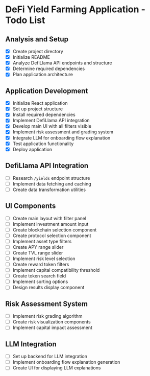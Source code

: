# DeFi Yield Farming Application - Todo List

## Analysis and Setup
- [x] Create project directory
- [x] Initialize README
- [x] Analyze DefiLlama API endpoints and structure
- [x] Determine required dependencies
- [x] Plan application architecture

## Application Development
- [x] Initialize React application
- [x] Set up project structure
- [x] Install required dependencies
- [x] Implement DefiLlama API integration
- [x] Develop main UI with all filters visible
- [x] Implement risk assessment and grading system
- [x] Integrate LLM for onboarding flow explanation
- [x] Test application functionality
- [x] Deploy application

## DefiLlama API Integration
- [ ] Research `/yields` endpoint structure
- [ ] Implement data fetching and caching
- [ ] Create data transformation utilities

## UI Components
- [ ] Create main layout with filter panel
- [ ] Implement investment amount input
- [ ] Create blockchain selection component
- [ ] Create protocol selection component
- [ ] Implement asset type filters
- [ ] Create APY range slider
- [ ] Create TVL range slider
- [ ] Implement risk level selection
- [ ] Create reward token filters
- [ ] Implement capital compatibility threshold
- [ ] Create token search field
- [ ] Implement sorting options
- [ ] Design results display component

## Risk Assessment System
- [ ] Implement risk grading algorithm
- [ ] Create risk visualization components
- [ ] Implement capital impact assessment

## LLM Integration
- [ ] Set up backend for LLM integration
- [ ] Implement onboarding flow explanation generation
- [ ] Create UI for displaying LLM explanations
